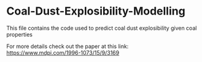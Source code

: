 # Coal-Dust-Explosibility-Modelling
This file contains the code used to predict coal dust explosibility given coal properties

For more details check out the paper at this link: https://www.mdpi.com/1996-1073/15/9/3169
